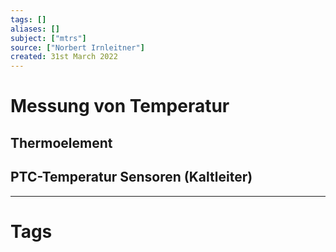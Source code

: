 ```yaml
---
tags: []
aliases: []
subject: ["mtrs"]
source: ["Norbert Irnleitner"]
created: 31st March 2022
---
```

# Messung von Temperatur
## Thermoelement
## PTC-Temperatur Sensoren (Kaltleiter)
---
# Tags

